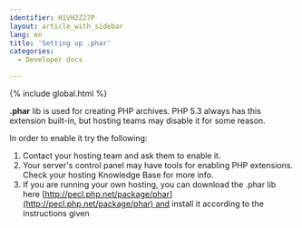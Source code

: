 ```yaml
---
identifier: H1VH2Z27P
layout: article_with_sidebar
lang: en
title: 'Setting up .phar'
categories:
  - Developer docs

---
```


{% include global.html %}

**.phar** lib is used for creating PHP archives. PHP 5.3 always has this extension built-in, but hosting teams may disable it for some reason.

In order to enable it try the following:

1.  Contact your hosting team and ask them to enable it.
2.  Your server's control panel may have tools for enabling PHP extensions. Check your hosting Knowledge Base for more info.
3.  If you are running your own hosting, you can download the .phar lib here [http://pecl.php.net/package/phar](http://pecl.php.net/package/phar) and install it according to the instructions given
